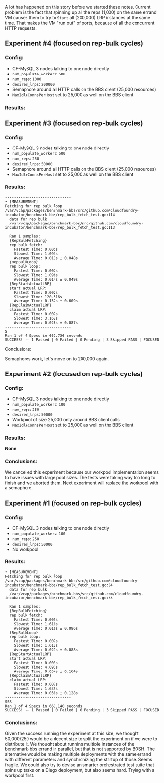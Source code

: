 A lot has happened on this story before we started these notes. Current problem
is the fact that spinning up all the reps (1,000) on the same errand VM causes
them to try to `Start` all (200,000) LRP instances at the same time. That makes
the VM "run out" of ports, because of all the concurrent HTTP requests.

## Experiment #4 (focused on rep-bulk cycles)

### Config:

- CF-MySQL 3 nodes talking to one node directly
- `num_populate_workers`: `500`
- `num_reps`: `1000`
- `desired_lrps`: `200000`
- Semaphore around all HTTP calls on the BBS client (25,000 resources)
- `MaxIdleConnsPerHost` set to 25,000 as well on the BBS client

### Results:

## Experiment #3 (focused on rep-bulk cycles)

### Config:

- CF-MySQL 3 nodes talking to one node directly
- `num_populate_workers`: `500`
- `num_reps`: `250`
- `desired_lrps`: `50000`
- Semaphore around all HTTP calls on the BBS client (25,000 resources)
- `MaxIdleConnsPerHost` set to 25,000 as well on the BBS client

### Results:

```
------------------------------
• [MEASUREMENT]
Fetching for rep bulk loop
/var/vcap/packages/benchmark-bbs/src/github.com/cloudfoundry-incubator/benchmark-bbs/rep_bulk_fetch_test.go:114
  data for rep bulk
  /var/vcap/packages/benchmark-bbs/src/github.com/cloudfoundry-incubator/benchmark-bbs/rep_bulk_fetch_test.go:113

  Ran 1 samples:
  {RepBulkFetching}
  rep bulk fetch:
    Fastest Time: 0.005s
    Slowest Time: 1.093s
    Average Time: 0.011s ± 0.048s
  {RepBulkLoop}
  rep bulk loop:
    Fastest Time: 0.007s
    Slowest Time: 1.096s
    Average Time: 0.014s ± 0.049s
  {RepStartActualLRP}
  start actual LRP:
    Fastest Time: 0.002s
    Slowest Time: 120.516s
    Average Time: 0.157s ± 0.609s
  {RepClaimActualLRP}
  claim actual LRP:
    Fastest Time: 0.007s
    Slowest Time: 3.162s
    Average Time: 0.028s ± 0.087s
------------------------------
S
Ran 1 of 4 Specs in 661.736 seconds
SUCCESS! -- 1 Passed | 0 Failed | 0 Pending | 3 Skipped PASS | FOCUSED
```

Conclusions:

Semaphores work, let's move on to 200,000 again.

## Experiment #2 (focused on rep-bulk cycles)

### Config:

- CF-MySQL 3 nodes talking to one node directly
- `num_populate_workers`: `100`
- `num_reps`: `250`
- `desired_lrps`: `50000`
- Workpool of size 25,000 only around BBS client calls
- `MaxIdleConnsPerHost` set to 25,000 as well on the BBS client

### Results:

**None**

### Conclusions:

We cancelled this experiment because our workpool implementation seems to have
issues with large pool sizes. The tests were taking way too long to finish and
we aborted them.  Next experiment will replace the workpool with a semaphore.

## Experiment #1 (focused on rep-bulk cycles)

### Config:

- CF-MySQL 3 nodes talking to one node directly
- `num_populate_workers`: `100`
- `num_reps`: `250`
- `desired_lrps`: `50000`
- No workpool

### Results:

```
• [MEASUREMENT]
Fetching for rep bulk loop
/var/vcap/packages/benchmark-bbs/src/github.com/cloudfoundry-incubator/benchmark-bbs/rep_bulk_fetch_test.go:84
  data for rep bulk
  /var/vcap/packages/benchmark-bbs/src/github.com/cloudfoundry-incubator/benchmark-bbs/rep_bulk_fetch_test.go:83

  Ran 1 samples:
  {RepBulkFetching}
  rep bulk fetch:
    Fastest Time: 0.005s
    Slowest Time: 1.610s
    Average Time: 0.016s ± 0.086s
  {RepBulkLoop}
  rep bulk loop:
    Fastest Time: 0.007s
    Slowest Time: 1.612s
    Average Time: 0.021s ± 0.088s
  {RepStartActualLRP}
  start actual LRP:
    Fastest Time: 0.003s
    Slowest Time: 4.093s
    Average Time: 0.054s ± 0.164s
  {RepClaimActualLRP}
  claim actual LRP:
    Fastest Time: 0.007s
    Slowest Time: 1.639s
    Average Time: 0.038s ± 0.128s
------------------------------
SSS
Ran 1 of 4 Specs in 661.140 seconds
SUCCESS! -- 1 Passed | 0 Failed | 0 Pending | 3 Skipped PASS | FOCUSED
```

### Conclusions:

Given the success running the experiment at this size, we thought 50,000/250
would be a decent size to split the experiment on if we were to distribute it.
We thought about running multiple instances of the benchmark-bbs errand in
parallel, but that is not supported by BOSH.
The alternative would be making multiple deployments with the same errand with
different parameters and synchronizing the startup of those. Seems fragile.
We could also try to devise an smarter orchestrated test suite that spins up
tasks on a Diego deployment, but also seems hard. Trying with a workpool first.

